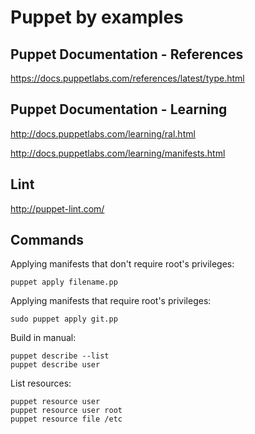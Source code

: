 Puppet by examples
==================

## Puppet Documentation - References

https://docs.puppetlabs.com/references/latest/type.html

## Puppet Documentation - Learning

http://docs.puppetlabs.com/learning/ral.html

http://docs.puppetlabs.com/learning/manifests.html

## Lint

http://puppet-lint.com/

## Commands

Applying manifests that don't require root's privileges:

    puppet apply filename.pp

Applying manifests that require root's privileges:

    sudo puppet apply git.pp

Build in manual:

    puppet describe --list
    puppet describe user

List resources:

    puppet resource user
    puppet resource user root
    puppet resource file /etc

